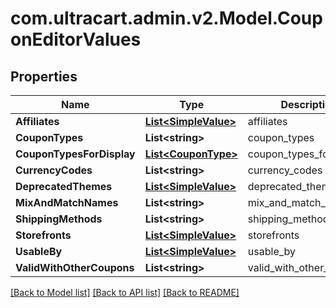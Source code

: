 
# com.ultracart.admin.v2.Model.CouponEditorValues

## Properties

Name | Type | Description | Notes
------------ | ------------- | ------------- | -------------
**Affiliates** | [**List&lt;SimpleValue&gt;**](SimpleValue.md) | affiliates | [optional] 
**CouponTypes** | **List&lt;string&gt;** | coupon_types | [optional] 
**CouponTypesForDisplay** | [**List&lt;CouponType&gt;**](CouponType.md) | coupon_types_for_display | [optional] 
**CurrencyCodes** | **List&lt;string&gt;** | currency_codes | [optional] 
**DeprecatedThemes** | [**List&lt;SimpleValue&gt;**](SimpleValue.md) | deprecated_themes | [optional] 
**MixAndMatchNames** | **List&lt;string&gt;** | mix_and_match_names | [optional] 
**ShippingMethods** | **List&lt;string&gt;** | shipping_methods | [optional] 
**Storefronts** | [**List&lt;SimpleValue&gt;**](SimpleValue.md) | storefronts | [optional] 
**UsableBy** | [**List&lt;SimpleValue&gt;**](SimpleValue.md) | usable_by | [optional] 
**ValidWithOtherCoupons** | **List&lt;string&gt;** | valid_with_other_coupons | [optional] 

[[Back to Model list]](../README.md#documentation-for-models)
[[Back to API list]](../README.md#documentation-for-api-endpoints)
[[Back to README]](../README.md)

